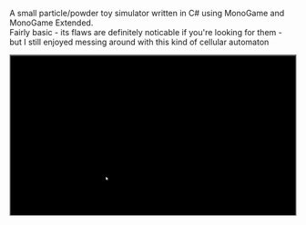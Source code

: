 A small particle/powder toy simulator written in C# using MonoGame and MonoGame Extended.  
Fairly basic - its flaws are definitely noticable if you're looking for them - but I still enjoyed messing around with this kind of cellular automaton

![Example](example.gif "Example")
